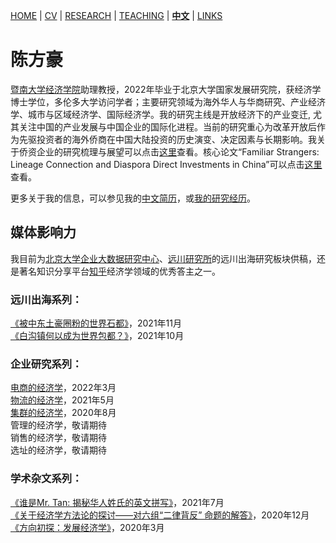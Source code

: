 [HOME](./index.md) | [CV](./assets/CV_FanghaoChen_220914.pdf) | [RESEARCH](./research.md) | [TEACHING](./teaching.md) | [**中文**](./chinesepage.md) | [LINKS](./links.md)

# 陈方豪

[暨南大学经济学院](https://ec.jnu.edu.cn/)助理教授，2022年毕业于北京大学国家发展研究院，获经济学博士学位，多伦多大学访问学者；主要研究领域为海外华人与华商研究、产业经济学、城市与区域经济学、国际经济学。我的研究主线是开放经济下的产业变迁, 尤其关注中国的产业发展与中国企业的国际化进程。当前的研究重心为改革开放后作为先驱投资者的海外侨商在中国大陆投资的历史演变、决定因素与长期影响。我关于侨资企业的研究梳理与展望可以点击[这里](https://www.jcejournal.com.cn/CN/Y2022/V1/I1/4)查看。核心论文“Familiar Strangers: Lineage Connection and Diaspora Direct Investments in China”可以点击[这里](./assets/familiar_stranger_draft_220303.pdf)查看。

更多关于我的信息，可以参见我的[中文简历](./assets/陈方豪_暨大经院_220914.pdf)，或[我的研究经历](https://mp.weixin.qq.com/s?__biz=Mzg4MzE0ODY0Mw==&mid=2247491382&idx=1&sn=992dc4dda38bfd95d5c2b47848fc5a81&chksm=cf4a8d3af83d042c96f68c98b9406eab25df4ce418b6778fccdee755fc9e499decfb44498855&mpshare=1&scene=24&srcid=12203KNxFd0xsEh7nM7ZzhKn&sharer_sharetime=1639991731014&sharer_shareid=009d752390d3ca9d149b0d31038375f0#rd)。

## 媒体影响力

我目前为[北京大学企业大数据研究中心](https://www.cer.pku.edu.cn/)、[远川研究所](https://stream-capital.com/)的远川出海研究板块供稿，还是著名知识分享平台[知乎](https://www.zhihu.com/people/hongo-chin)经济学领域的优秀答主之一。

### 远川出海系列：<br/>
[《被中东土豪圈粉的世界石都》](https://mp.weixin.qq.com/s?__biz=MzkzMTAyOTU3Nw==&mid=2247489455&idx=1&sn=4c3c71002cf900a43247b081f6fd6526&chksm=c2706089f507e99fe98f530b2cc87c3a2461b6c9e90aa77e108e42b138561f3f56ee8a9fb38a&mpshare=1&scene=2&srcid=1127iTPFctEMJkf4I8FkZG5c&sharer_sharetime=1638023245653&sharer_shareid=009d752390d3ca9d149b0d31038375f0#rd)，2021年11月 <br/>
[《白沟镇何以成为世界包都？》](https://mp.weixin.qq.com/s?__biz=MzIwMDY2NTgwMA==&mid=2247496921&idx=2&sn=21814aafcddff29e9559c51492f0b2d5&chksm=96fb0b7ea18c8268550c36ee750add523b15bdf443f57d6fd045e29ec6a63e11858a6dbad589&mpshare=1&scene=24&srcid=0929OR5EATf5H2gTLREzsDlD&sharer_sharetime=1632905192849&sharer_shareid=009d752390d3ca9d149b0d31038375f0#rd)，2021年10月 <br/>

### 企业研究系列：<br/>
[电商的经济学](https://mp.weixin.qq.com/s?__biz=MzI4MzQwMDI4Ng==&mid=2247490116&idx=1&sn=5bc464b13ffed3a68285a155a562a764&chksm=eb8a1b75dcfd9263407f9ebb5248f3164fe17bc3b89e28ddcbaca353a1ae44202784d2efb1ea&mpshare=1&scene=24&srcid=0309Sk4zKtZu7hgVsugAi8xK&sharer_sharetime=1651066064755&sharer_shareid=eaef236f07a6645df468cecedd3d539d#rd)，2022年3月 <br/>
[物流的经济学](https://mp.weixin.qq.com/s?__biz=MzI4MzQwMDI4Ng==&mid=2247488087&idx=1&sn=c082264e613ebbbe0b75f9da24bff4fa&chksm=eb8a1366dcfd9a707ecccafc0a95cc300d377c12253eb374054d96217d63429f6ea4c514b147&mpshare=1&scene=24&srcid=0510gJLDEJgvrkQYOBS7RI98&sharer_sharetime=1621056499069&sharer_shareid=009d752390d3ca9d149b0d31038375f0#rd)，2021年5月 <br/>
[集群的经济学](https://zhuanlan.zhihu.com/p/108385509)，2020年8月 <br/>
管理的经济学，敬请期待 <br/>
销售的经济学，敬请期待 <br/>
选址的经济学，敬请期待 <br/>

### 学术杂文系列：<br/>
[《谁是Mr. Tan: 揭秘华人姓氏的英文拼写》](https://mp.weixin.qq.com/s?__biz=MzI4MzQwMDI4Ng==&mid=2247488665&idx=1&sn=463c83013d0ea95f7c9fa55d84196640&chksm=eb8a15a8dcfd9cbecf8e827b6d0a6230363816725f4412aed1707989b672e3a80e7aeb394328&mpshare=1&scene=24&srcid=0730Dc0tK2sZMsyexzLto33b&sharer_sharetime=1627663884197&sharer_shareid=009d752390d3ca9d149b0d31038375f0#rd)，2021年7月 <br/>
[《关于经济学方法论的探讨——对六组“二律背反” 命题的解答》](https://zhuanlan.zhihu.com/p/339919057)，2020年12月 <br/>
[《方向初探：发展经济学》](https://mp.weixin.qq.com/s?__biz=Mzg4MzE0ODY0Mw==&mid=2247486276&idx=1&sn=11980239e1724f4577acb1fc8976f01c&chksm=cf4a9948f83d105e75eb1bc96ed0064009579908401a25770dfc3eee382d0bb90a382529e772&mpshare=1&scene=24&srcid=&sharer_sharetime=1587118796703&sharer_shareid=009d752390d3ca9d149b0d31038375f0#rd)，2020年3月 <br/>






